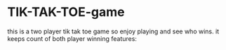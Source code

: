 # TIK-TAK-TOE-game
this is a two player tik tak toe game so enjoy playing and see who wins. it keeps count of both player winning
features:
